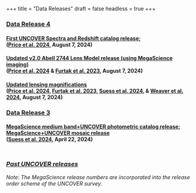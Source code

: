+++
title = "Data Releases"
draft = false
headless = true
+++

<!-- 
DR4
-->

<h3 id="DR4" class="minor margtop"><a href="DR4.html">Data Release 4</a>
</h3>


<!-- Spectra release -->
<h4 class="minor bigger">
    <a href="DR4.html#Spectra">First UNCOVER Spectra and Redshift catalog release</a>;<br>
    <!-- <a href="DR4.html#LensingMaps">Updated v2.0 Abell 2744 Lens Model release</a>;<br> -->
    <!-- <a href="DR4.html#PhotometricCatalogs">Updated photometric catalogs with new lensing magnifications</a> -->
    <!-- <a href="DR4.html#PhotometricCatalogs">Compilation Updated photometric catalogs with new lensing magnifications</a> -->
    <div class="smaller">(<a href="URL">Price et al. 2024</a>, August 7, 2024)</div>
</h4>


<!-- Lensing map release -->
<h4 class="minor bigger">
    <a href="DR4.html#LensingMaps">Updated v2.0 Abell 2744 Lens Model release (using MegaScience imaging)</a>
    <div class="smaller">(<a href="URL">Price et al. 2024</a> 
    & <a href="https://ui.adsabs.harvard.edu/abs/2023MNRAS.523.4568F/abstract">Furtak et al. 2023</a>, August 7, 2024)</div>
</h4>

<!-- Updated magnifications -->
<h4 class="minor bigger">
    <a href="DR4.html#UpdatedLensMag">Updated lensing magnifications</a>
    <div class="smaller">(<a href="URL">Price et al. 2024</a>, 
    <a href="https://ui.adsabs.harvard.edu/abs/2023MNRAS.523.4568F/abstract">Furtak et al. 2023</a>, 
    <a href="https://ui.adsabs.harvard.edu/abs/2024arXiv240413132S/abstract">Suess et al. 2024</a>,
    & <a href="https://ui.adsabs.harvard.edu/abs/2024ApJS..270....7W/abstract">Weaver et al. 2024</a>, 
    August 7, 2024)</div>
</h4>



<!-- 
DR3
-->

<h3 id="DR3" class="minor margtop"><a href="../DR3.html">Data Release 3</a>
</h3>

<!-- Mosaic + photometry release -->

<!-- Mosaic release -->
<h4 class="minor bigger">
    <a href="../DR3.html#PhotometricCatalogs">MegaScience medium band+UNCOVER photometric catalog release</a>; <a href="../DR3.html#Mosaics">MegaScience+UNCOVER mosaic release</a>
    <div class="smaller">(<a href="https://ui.adsabs.harvard.edu/abs/2024arXiv240413132S/abstract">Suess et al. 2024</a>, April 22, 2024)</div>
</h4>

<h3 class="minor bigger" style="margin-top: 3rem;">
    <a href="/#releases"><i>Past UNCOVER releases</i></a>
</h3>

<!-- style="margin-top: 3rem" -->
<p><i>Note:
The MegaScience release numbers are incorporated into the 
release order scheme of the UNCOVER survey.</i> 
<p>
